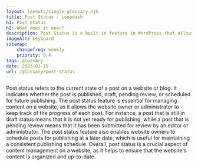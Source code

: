 ```yaml
--- 
layout: layouts/single-glossary.njk
title: Post Status - Loopdash
h1: Post Status
h2: What does it mean?
description: Post Status is a built-in feature in WordPress that allows users to set the status of their posts, such as draft, published, pending review, or private.
imageAlt: keyboard
sitemap:
	changefreq: weekly
	priority: 0.4
tags: glossary
date: 2023-03-15
url: /glossary/post-status
---
```


Post status refers to the current state of a post on a website or blog. It indicates whether the post is published, draft, pending review, or scheduled for future publishing. The post status feature is essential for managing content on a website, as it allows the website owner or administrator to keep track of the progress of each post. For instance, a post that is still in draft status means that it is not yet ready for publishing, while a post that is pending review means that it has been submitted for review by an editor or administrator. The post status feature also enables website owners to schedule posts for publishing at a later date, which is useful for maintaining a consistent publishing schedule. Overall, post status is a crucial aspect of content management on a website, as it helps to ensure that the website's content is organized and up-to-date.
